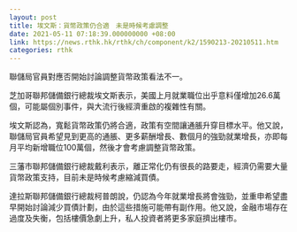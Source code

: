 ```yaml
---
layout: post
title: 埃文斯：貨幣政策仍合適　未是時候考慮調整
date: 2021-05-11 07:18:39.000000000 +08:00
link: https://news.rthk.hk/rthk/ch/component/k2/1590213-20210511.htm
categories: rthk
---
```


聯儲局官員對應否開始討論調整貨幣政策看法不一。

芝加哥聯邦儲備銀行總裁埃文斯表示，美國上月就業職位出乎意料僅增加26.6萬個，可能屬個別事件，與大流行後經濟重啟的複雜性有關。

埃文斯認為，寬鬆貨幣政策仍將合適，政策有空間讓通脹升穿目標水平。他又說，聯儲局官員希望見到更高的通脹、更多薪酬增長、數個月的強勁就業增長，亦即每月平均新增職位100萬個，然後才會考慮調整貨幣政策。

三藩市聯邦儲備銀行總裁戴利表示，離正常化仍有很長的路要走，經濟仍需要大量貨幣政策支持，目前未是時候考慮縮減買債。

達拉斯聯邦儲備銀行總裁柯普朗說，仍認為今年就業增長將會強勁，並重申希望盡早開始討論減少買債計劃，由於這些措施可能帶有副作用。他又說，金融市場存在過度及失衡，包括樓價急劇上升，私人投資者將更多家庭擠出樓市。
